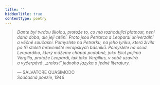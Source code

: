 ```yaml
---
title: ''
hiddenTitle: true
contentType: poetry
---
```


<section>

> 

> 

> 

> _Dante byl tvrdou školou, protože to, co má rozhodující platnost, není daná doba, ale její cítění. Proto jsou Petrarca a Leopardi univerzální a věčně současní. Pomyslete na Petrarku, na jeho lyriku, která živila po tři století mraveniště evropských básníků. Pomyslete na osud Leopardiho, který můžeme chápat podobně, jako Eliot pojímá Vergilia, protože Leopardi, tak jako Vergilius, v sobě uzavírá a vyčerpává ,,zralost“ jednoho jazyka a jedné literatury._

> — SALVATORE QUASIMODO  
> _Současná_ _poezie, 1946_

</section>
